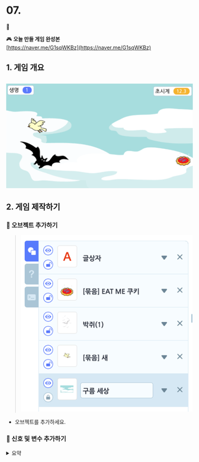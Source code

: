 # 07. 

🚩 

🎮  **오늘 만들 게임 완성본**   
[https://naver.me/G1sqWKBz](https://naver.me/G1sqWKBz) 

## 1. 게임 개요
![](img/05_아기새를지켜라/5_13.png)
- 

## 2. 게임 제작하기

### 🧩 오브젝트 추가하기
> ![](img/05_아기새를지켜라/5_14.png)
-  오브젝트를 추가하세요.


### 🧩 신호 및 변수 추가하기 

<details>
<summary> 요약 </summary>
</details>